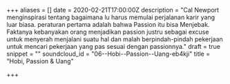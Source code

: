 +++
aliases = []
date = 2020-02-21T17:00:00Z
description = "Cal Newport menginspirasi tentang bagaimana lu harus memulai perjalanan karir yang luar biasa. peraturan pertama adalah bahwa Passion itu bisa Menjebak. Faktanya kebanyakan orang menjadikan passion justru sebagai excuse untuk menyerah menjalani suatu hal dan malah berpindah-pindah pekerjaan untuk mencari pekerjaan yang pas sesuai dengan passionnya."
draft = true
snippet = ""
soundcloud_id = "06--Hobi--Passion--Uang-eb4kji"
title = "Hobi, Passion & Uang"

+++
